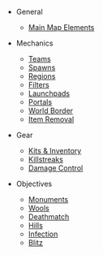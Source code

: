 * General

  * [Main Map Elements](elements.md)

* Mechanics

  * [Teams](teams.md)
  * [Spawns](spawns.md)
  * [Regions](regions.md)
  * [Filters](filters.md)
  * [Launchpads](launchpads.md)
  * [Portals](portals.md)
  * [World Border](worldborder.md)
  * [Item Removal](itemremove.md)
  
* Gear

  * [Kits & Inventory](kits.md)
  * [Killstreaks](killstreaks.md)
  * [Damage Control](damagecontrol.md)
  
* Objectives

  * [Monuments](monuments.md)
  * [Wools](wools.md)
  * [Deathmatch](deathmatch.md)
  * [Hills](hills.md)
  * [Infection](infection.md)
  * [Blitz](blitz.md)
